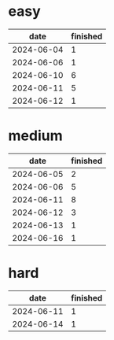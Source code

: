 easy
===

| date | finished |
| --- | --- |
| 2024-06-04 | 1 |
| 2024-06-06 | 1 |
| 2024-06-10 | 6 |
| 2024-06-11 | 5 |
| 2024-06-12 | 1 |

medium
===

| date | finished |
| --- | --- |
| 2024-06-05 | 2 |
| 2024-06-06 | 5 |
| 2024-06-11 | 8 |
| 2024-06-12 | 3 |
| 2024-06-13 | 1 |
| 2024-06-16 | 1 |

hard
===

| date | finished |
| --- | --- |
| 2024-06-11 | 1 |
| 2024-06-14 | 1 |

